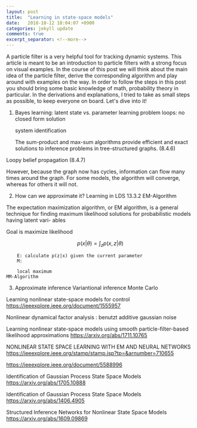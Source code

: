 ```yaml
---
layout: post
title:  "Learning in state-space models"
date:   2018-10-12 18:04:07 +0900
categories: jekyll update
comments: true
excerpt_separator: <!--more-->
---
```

A particle filter is a very helpful tool for tracking dynamic systems. This article is meant to be an introduction to particle filters with a strong focus on visual examples. In the course of this post we will think about the main idea of the particle filter, derive the corresponding algorithm and play around with examples on the way. In order to follow the steps in this post you should bring some basic knowledge of math, probability theory in particular. In the derivations and explanations, I tried to take as small steps as possible, to keep everyone on board. Let's dive into it!
<!--more-->
<script src="https://d3js.org/d3.v5.min.js" charset="utf-8"></script>
<script type="text/javascript" async src="https://cdn.mathjax.org/mathjax/latest/MathJax.js?config=TeX-AMS-MML_SVG"></script>
  <script src="https://cdn.plot.ly/plotly-latest.min.js"></script>


1. Bayes learning: latent state vs. parameter learning
	problem loops: no closed form solution


	system identification

	The sum-product and max-sum algorithms provide efficient and exact solutions
to inference problems in tree-structured graphs. (8.4.6)

Loopy belief propagation (8.4.7)

However, because
the graph now has cycles, information can flow many times around the graph. For
some models, the algorithm will converge, whereas for others it will not.

2. How can we approximate it?
Learning in LDS 13.3.2
	EM-Algorithm

The expectation maximization algorithm, or EM algorithm, is a general technique for
finding maximum likelihood solutions for probabilistic models having latent vari-
ables

Goal is maximize likelihood 

$$ p(x|\theta) = \int_z p(x,z|\theta) $$

		E: calculate p(z|x) given the current parameter
		M: 

		local maximum
	MM-Algorithm

3. Approximate inference
	Variantional inference
	Monte Carlo

Learning nonlinear state-space models for control
	https://ieeexplore.ieee.org/document/1555957


Nonlinear dynamical factor analysis : benutzt additive gaussian noise


Learning nonlinear state-space models using smooth particle-filter-based likelihood approximations
https://arxiv.org/abs/1711.10765


NONLINEAR STATE SPACE LEARNING WITH EM
AND NEURAL NETWORKS 
https://ieeexplore.ieee.org/stamp/stamp.jsp?tp=&arnumber=710655


https://ieeexplore.ieee.org/document/5588996

Identification of Gaussian Process State Space Models
https://arxiv.org/abs/1705.10888

Identification of Gaussian Process State Space Models
https://arxiv.org/abs/1406.4905

Structured Inference Networks for Nonlinear State Space Models
https://arxiv.org/abs/1609.09869


